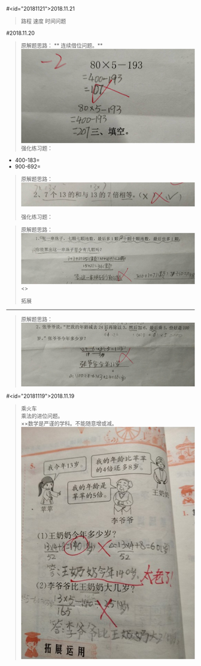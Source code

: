 #<id="20181121">2018.11.21

> 路程 速度 时间问题

#2018.11.20

> 原解题思路：
>** 连续借位问题。**
![](/assets/20181120.jpg)
> 强化练习题：
* 400-183=      
* 900-692=

> 原解题思路：
![](/assets/20181120_2.jpg)
>
>强化练习题：

> 原解题思路：
![](/assets/20181120_3.jpg)<>
> <p id="20181120"/>拓展
---
>原解题思路：
![](/assets/20181120_4.jpg)

#<id="20181119">2018.11.19
> 乘火车  
> 乘法的进位问题。  
> ××数学是严谨的学科。不能随意增或减。  
> ![](/assets/IMG_1.jpg)



